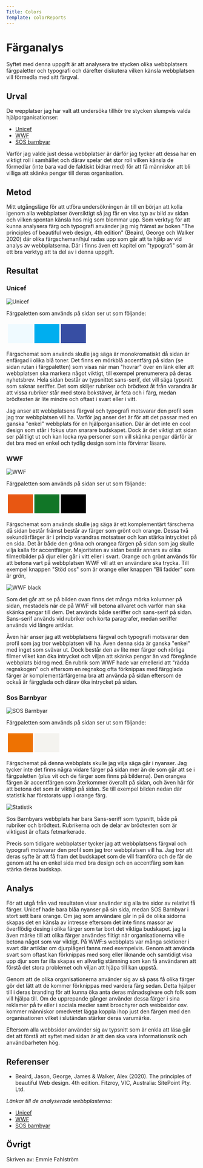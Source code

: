 ```yaml
---
Title: Colors
Template: colorReports
---
```

Färganalys
=======================

Syftet med denna uppgift är att analysera tre stycken olika webbplatsers färgpaletter och typografi och därefter diskutera vilken känsla webbplatsen vill förmedla med sitt färgval.

Urval
-----------------------
De wepplatser jag har valt att undersöka tillhör tre stycken slumpvis valda hjälporganisationser:
- <a href= "https://unicef.se/">Unicef</a>
- <a href= "https://www.wwf.se/">WWF</a>
- <a href= "https://sos-barnbyar.se/">SOS barnbyar</a>

Varför jag valde just dessa webbplatser är därför jag tycker att dessa har en viktigt roll i samhället och därav spelar det stor roll vilken känsla de förmedlar (inte bara vad de faktiskt bidrar med) för att få människor att bli villiga att skänka pengar till deras organisation.  

Metod
-----------------------
Mitt utgångsläge för att utföra undersökningen är till en början att kolla igenom alla webbplatser översiktigt så jag får en viss typ av bild av sidan och vilken spontan känsla hos mig som blommar upp. Som verktyg för att kunna analysera färg och typografi använder jag mig främst av boken "The principles of beautiful web design, 4th edition" (Beaird, George och Walker 2020) där olika färgscheman/hjul radas upp som går att ta hjälp av vid analys av webbplatserna. Där i finns även ett kapitel om "typografi" som är ett bra verktyg att ta del av i denna uppgift.

Resultat
-----------------------

<h3 class="centerFont">Unicef</h3>
<img src= "../assets/img/unicef.png" alt= "Unicef" class="color-img">

Färgpaletten som används på sidan ser ut som följande:

<table style="border-spacing: 4px; border-collapse: separate">
<tr>
<td style="height: 50px; width: 50px; background-color: #EFFAFF">
<td style="height: 50px; width: 50px; background-color: #00AEEF">
<td style="height: 50px; width: 50px; background-color: #374EA3">
</tr>
</table>

Färgschemat som används skulle jag säga är monokromatiskt då sidan är enfärgad i olika blå toner. Det finns en mörkblå accentfärg på sidan (se sidan rutan i färgpaletten) som visas när man "hovrar" över en länk eller att webbplatsen ska markera något viktigt, till exempel prenumerera på deras nyhetsbrev. Hela sidan består av typsnittet sans-serif, det vill säga typsnitt som saknar seriffer. Det som skiljer rubriker och brödtext åt från varandra är att vissa rubriker står med stora bokstäver, är feta och i färg, medan brödtexten är lite mindre och oftast i svart eller i vitt.

Jag anser att webbplatsens färgval och typografi motsvarar den profil som jag tror webbplatsen vill ha. Varför jag anser det är för att det passar med en ganska "enkel" webbplats för en hjälporganisation. Där är det inte en cool design som står i fokus utan snarare budskapet. Dock är det viktigt att sidan ser pålitligt ut och kan locka nya personer som vill skänka pengar därför är det bra med en enkel och tydlig design som inte förvirrar läsare.

<h3 class="centerFont">WWF</h3>
<img src= "../assets/img/wwf.png" alt= "WWF" class="color-img">

Färgpaletten som används på sidan ser ut som följande:

<table style="border-spacing: 4px; border-collapse: separate">
<tr>
<td style="height: 50px; width: 50px; background-color: #E85712">
<td style="height: 50px; width: 50px; background-color: #117627">
<td style="height: 50px; width: 50px; background-color: #000000">
</tr>
</table>

Färgschemat som används skulle jag säga är ett komplementärt färschema då sidan består främst består av färger som grönt och orange. Dessa två sekundärfärger är i princip varandras motsatser och kan stärka intrycktet på en sida. Det är både den gröna och orangea färgen på sidan som jag skulle vilja kalla för accentfärger. Majoriteten av sidan består annars av olika filmer/bilder på djur eller går i vitt eller i svart. Orange och grönt används för att betona vart på webbplatsen WWF vill att en användare ska trycka. Till exempel knappen "Stöd oss" som är orange eller knappen "Bli fadder" som är grön,

<img src= "../assets/img/wwfBlack.png" alt= "WWF black" class="color-img">

Som det går att se på bilden ovan finns det många mörka kolumner på sidan, mestadels när de på WWF vill betona allvaret och varför man ska skänka pengar till dem. Det används både seriffer och sans-serif på sidan. Sans-serif används vid rubriker och korta paragrafer, medan seriffer används vid längre artiklar.

Även här anser jag att webbplatsens färgval och typografi motsvarar den profil som jag tror webbplatsen vill ha. Även denna sida är ganska "enkel" med inget som svävar ut. Dock består den av lite mer färger och rörliga filmer vilket kan öka intrycket och viljan att skänka pengar än vad föregånde webbplats bidrog med. En rubrik som WWF hade var emellerid att "rädda regnskogen" och eftersom en regnskog ofta förknippas med färgglada färger är komplementärfärgerna bra att använda på sidan eftersom de också är färgglada och därav öka intrycket på sidan.

<h3 class="centerFont">Sos Barnbyar </h3>
<img src= "../assets/img/sos.png" alt= "SOS Barnbyar" class="color-img">

Färgpaletten som används på sidan ser ut som följande:

<table style="border-spacing: 4px; border-collapse: separate">
<tr>
<td style="height: 50px; width: 50px; background-color: #EE7202">
<td style="height: 50px; width: 50px; background-color: #F4F3EF">
</tr>
</table>

Färgschemat på denna webbplats skulle jag vilja säga går i nyanser. Jag tycker inte det finns några vidare färger på sidan mer än de som går att se i färgpaletten (plus vit och de färger som finns på bilderna). Den orangea färgen är accentfärgen som återkommer överallt på sidan, och även här för att betona det som är viktigt på sidan. Se till exempel bilden nedan där statistik har förstorats upp i orange färg.

<img src= "../assets/img/sosStatistik.png" alt= "Statistik" class="color-img">

Sos Barnbyars webbplats har bara Sans-seriff som typsnitt, både på rubriker och brödtext. Rubrikerna och de delar av brödtexten som är viktigast är oftats fetmarkerade.

Precis som tidigare webbplatser tycker jag att webbplatsens färgval och typografi motsvarar den profil som jag tror webbplatsen vill ha. Jag tror att deras syfte är att få fram det budskapet som de vill framföra och de får de genom att ha en enkel sida med bra design och en accentfärg som kan stärka deras budskap.  

Analys
-----------------------

För att utgå från vad resultaten visar använder sig alla tre sidor av relativt få färger. Unicef hade bara blåa nyanser på sin sida, medan SOS Barnbyar i stort sett bara orange. Om jag som användare går in på de olika sidorna skapas det en känsla av intresse eftersom det inte finns massor av överflödig desing i olika färger som tar bort det viktiga budskapet. jag la även märke till att olika färger användes flitigt när organisationerna ville betona något som var viktigt. På WWF:s webbplats var många sektioner i svart där artiklar om djurplågeri fanns med exempelvis. Genom att använda svart som oftast kan förknippas med sorg eller liknande och samtidigt visa upp djur som far illa skapas en allvarlig stämning som kan få användaren att förstå det stora problemet och viljan att hjäpa till kan uppstå. 

Genom att de olika organisationerna använder sig av så pass få olika färger gör det lätt att de kommer förknippas med vardera färg sedan. Detta hjälper till i deras branding för att kunna öka anta deras månadsgivare och folk som vill hjälpa till. Om de upprepande gånger använder dessa färger i sina reklamer på tv eller i sociala medier samt broschyrer och webbsidor osv. kommer människor omedvetet lägga koppla ihop just den färgen med den organisationen vilket i slutändan stärker deras varumärke.

Eftersom alla webbsidor använder sig av typsnitt som är enkla att läsa går det att förstå att syftet med sidan är att den ska vara informationsrik och användbarheten hög.

Referenser
-----------------------

- Beaird, Jason, George, James & Walker, Alex (2020). The principles of beautiful Web design. 4th edition. Fitzroy, VIC, Australia: SitePoint Pty. Ltd.
  
<i>Länkar till de analyserade webbplasterna:</i>
- <a href= "https://unicef.se/">Unicef</a>
- <a href= "https://www.wwf.se/">WWF</a>
- <a href= "https://sos-barnbyar.se/">SOS barnbyar</a>

Övrigt
-----------------------
Skriven av:
Emmie Fahlström
